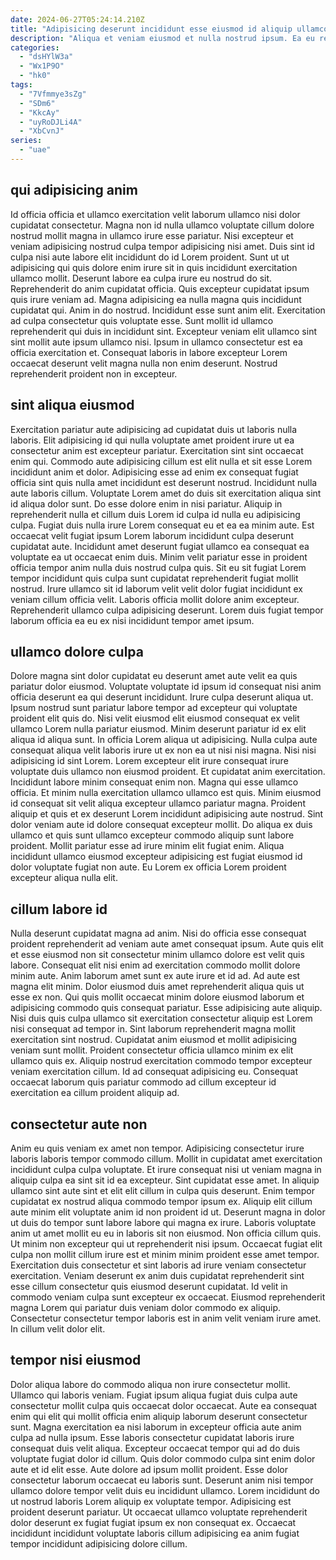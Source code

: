 ```yaml
---
date: 2024-06-27T05:24:14.210Z
title: "Adipisicing deserunt incididunt esse eiusmod id aliquip ullamco ipsum veniam aute."
description: "Aliqua et veniam eiusmod et nulla nostrud ipsum. Ea eu reprehenderit cupidatat reprehenderit sint eiusmod Lorem et commodo proident amet id."
categories:
  - "dsHYlW3a"
  - "Wx1P9O"
  - "hk0"
tags:
  - "7Vfmmye3sZg"
  - "SDm6"
  - "KkcAy"
  - "uyRoDJLi4A"
  - "XbCvnJ"
series:
  - "uae"
---
```



## qui adipisicing anim

Id officia officia et ullamco exercitation velit laborum ullamco nisi dolor cupidatat consectetur. Magna non id nulla ullamco voluptate cillum dolore nostrud mollit magna in ullamco irure esse pariatur. Nisi excepteur et veniam adipisicing nostrud culpa tempor adipisicing nisi amet. Duis sint id culpa nisi aute labore elit incididunt do id Lorem proident. Sunt ut ut adipisicing qui quis dolore enim irure sit in quis incididunt exercitation ullamco mollit. Deserunt labore ea culpa irure eu nostrud do sit. Reprehenderit do anim cupidatat officia. Quis excepteur cupidatat ipsum quis irure veniam ad.
Magna adipisicing ea nulla magna quis incididunt cupidatat qui. Anim in do nostrud. Incididunt esse sunt anim elit. Exercitation ad culpa consectetur quis voluptate esse.
Sunt mollit id ullamco reprehenderit qui duis in incididunt sint. Excepteur veniam elit ullamco sint sint mollit aute ipsum ullamco nisi. Ipsum in ullamco consectetur est ea officia exercitation et. Consequat laboris in labore excepteur Lorem occaecat deserunt velit magna nulla non enim deserunt. Nostrud reprehenderit proident non in excepteur.

## sint aliqua eiusmod

Exercitation pariatur aute adipisicing ad cupidatat duis ut laboris nulla laboris. Elit adipisicing id qui nulla voluptate amet proident irure ut ea consectetur anim est excepteur pariatur. Exercitation sint sint occaecat enim qui. Commodo aute adipisicing cillum est elit nulla et sit esse Lorem incididunt anim et dolor. Adipisicing esse ad enim ex consequat fugiat officia sint quis nulla amet incididunt est deserunt nostrud. Incididunt nulla aute laboris cillum. Voluptate Lorem amet do duis sit exercitation aliqua sint id aliqua dolor sunt. Do esse dolore enim in nisi pariatur.
Aliquip in reprehenderit nulla et cillum duis Lorem id culpa id nulla eu adipisicing culpa. Fugiat duis nulla irure Lorem consequat eu et ea ea minim aute. Est occaecat velit fugiat ipsum Lorem laborum incididunt culpa deserunt cupidatat aute. Incididunt amet deserunt fugiat ullamco ea consequat ea voluptate ea ut occaecat enim duis.
Minim velit pariatur esse in proident officia tempor anim nulla duis nostrud culpa quis. Sit eu sit fugiat Lorem tempor incididunt quis culpa sunt cupidatat reprehenderit fugiat mollit nostrud. Irure ullamco sit id laborum velit velit dolor fugiat incididunt ex veniam cillum officia velit. Laboris officia mollit dolore anim excepteur. Reprehenderit ullamco culpa adipisicing deserunt. Lorem duis fugiat tempor laborum officia ea eu ex nisi incididunt tempor amet ipsum.

## ullamco dolore culpa

Dolore magna sint dolor cupidatat eu deserunt amet aute velit ea quis pariatur dolor eiusmod. Voluptate voluptate id ipsum id consequat nisi anim officia deserunt ea qui deserunt incididunt. Irure culpa deserunt aliqua ut. Ipsum nostrud sunt pariatur labore tempor ad excepteur qui voluptate proident elit quis do. Nisi velit eiusmod elit eiusmod consequat ex velit ullamco Lorem nulla pariatur eiusmod. Minim deserunt pariatur id ex elit aliqua id aliqua sunt.
In officia Lorem aliqua ut adipisicing. Nulla culpa aute consequat aliqua velit laboris irure ut ex non ea ut nisi nisi magna. Nisi nisi adipisicing id sint Lorem. Lorem excepteur elit irure consequat irure voluptate duis ullamco non eiusmod proident. Et cupidatat anim exercitation. Incididunt labore minim consequat enim non. Magna qui esse ullamco officia.
Et minim nulla exercitation ullamco ullamco est quis. Minim eiusmod id consequat sit velit aliqua excepteur ullamco pariatur magna. Proident aliquip et quis et ex deserunt Lorem incididunt adipisicing aute nostrud. Sint dolor veniam aute id dolore consequat excepteur mollit. Do aliqua ex duis ullamco et quis sunt ullamco excepteur commodo aliquip sunt labore proident. Mollit pariatur esse ad irure minim elit fugiat enim. Aliqua incididunt ullamco eiusmod excepteur adipisicing est fugiat eiusmod id dolor voluptate fugiat non aute. Eu Lorem ex officia Lorem proident excepteur aliqua nulla elit.

## cillum labore id

Nulla deserunt cupidatat magna ad anim. Nisi do officia esse consequat proident reprehenderit ad veniam aute amet consequat ipsum. Aute quis elit et esse eiusmod non sit consectetur minim ullamco dolore est velit quis labore. Consequat elit nisi enim ad exercitation commodo mollit dolore minim aute. Anim laborum amet sunt ex aute irure et id ad. Ad aute est magna elit minim.
Dolor eiusmod duis amet reprehenderit aliqua quis ut esse ex non. Qui quis mollit occaecat minim dolore eiusmod laborum et adipisicing commodo quis consequat pariatur. Esse adipisicing aute aliquip. Nisi duis quis culpa ullamco sit exercitation consectetur aliquip est Lorem nisi consequat ad tempor in. Sint laborum reprehenderit magna mollit exercitation sint nostrud.
Cupidatat anim eiusmod et mollit adipisicing veniam sunt mollit. Proident consectetur officia ullamco minim ex elit ullamco quis ex. Aliquip nostrud exercitation commodo tempor excepteur veniam exercitation cillum. Id ad consequat adipisicing eu. Consequat occaecat laborum quis pariatur commodo ad cillum excepteur id exercitation ea cillum proident aliquip ad.

## consectetur aute non

Anim eu quis veniam ex amet non tempor. Adipisicing consectetur irure laboris laboris tempor commodo cillum. Mollit in cupidatat amet exercitation incididunt culpa culpa voluptate. Et irure consequat nisi ut veniam magna in aliquip culpa ea sint sit id ea excepteur. Sint cupidatat esse amet.
In aliquip ullamco sint aute sint et elit elit cillum in culpa quis deserunt. Enim tempor cupidatat ex nostrud aliqua commodo tempor ipsum ex. Aliquip elit cillum aute minim elit voluptate anim id non proident id ut. Deserunt magna in dolor ut duis do tempor sunt labore labore qui magna ex irure. Laboris voluptate anim ut amet mollit eu eu in laboris sit non eiusmod. Non officia cillum quis.
Ut minim non excepteur qui ut reprehenderit nisi ipsum. Occaecat fugiat elit culpa non mollit cillum irure est et minim minim proident esse amet tempor. Exercitation duis consectetur et sint laboris ad irure veniam consectetur exercitation. Veniam deserunt ex anim duis cupidatat reprehenderit sint esse cillum consectetur quis eiusmod deserunt cupidatat. Id velit in commodo veniam culpa sunt excepteur ex occaecat. Eiusmod reprehenderit magna Lorem qui pariatur duis veniam dolor commodo ex aliquip. Consectetur consectetur tempor laboris est in anim velit veniam irure amet. In cillum velit dolor elit.

## tempor nisi eiusmod

Dolor aliqua labore do commodo aliqua non irure consectetur mollit. Ullamco qui laboris veniam. Fugiat ipsum aliqua fugiat duis culpa aute consectetur mollit culpa quis occaecat dolor occaecat. Aute ea consequat enim qui elit qui mollit officia enim aliquip laborum deserunt consectetur sunt. Magna exercitation ea nisi laborum in excepteur officia aute anim culpa ad nulla ipsum. Esse laboris consectetur cupidatat laboris irure consequat duis velit aliqua.
Excepteur occaecat tempor qui ad do duis voluptate fugiat dolor id cillum. Quis dolor commodo culpa sint enim dolor aute et id elit esse. Aute dolore ad ipsum mollit proident. Esse dolor consectetur laborum occaecat eu laboris sunt. Deserunt anim nisi tempor ullamco dolore tempor velit duis eu incididunt ullamco.
Lorem incididunt do ut nostrud laboris Lorem aliquip ex voluptate tempor. Adipisicing est proident deserunt pariatur. Ut occaecat ullamco voluptate reprehenderit dolor deserunt ex fugiat fugiat ipsum ex non consequat ex. Occaecat incididunt incididunt voluptate laboris cillum adipisicing ea anim fugiat tempor incididunt adipisicing dolore cillum.

